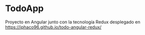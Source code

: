 # TodoApp
Proyecto en Angular junto con la tecnología Redux desplegado en https://iphaco96.github.io/todo-angular-redux/
